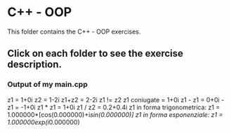# C++ - OOP

This folder contains the C++ - OOP exercises.

## Click on each folder to see the exercise description.

### Output of my main.cpp

z1 = 1+0i
z2 = 1-2i
z1+z2 = 2-2i
z1 != z2
z1 coniugate = 1+0i
z1 - z1 = 0+0i
-z1 = -1+0i
z1 * z1 = 1+0i
z1 / z2 = 0.2+0.4i
z1 in forma trigonometrica: z1 = 1.000000*[cos(0.000000)+i*sin(0.000000)]
z1 in forma esponenziale: z1 = 1.000000exp(i*0.000000)
